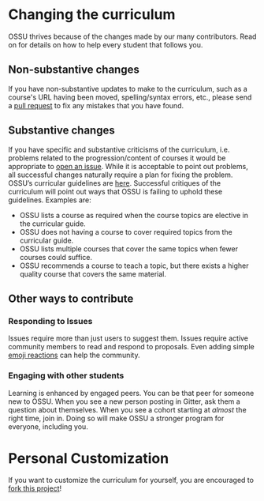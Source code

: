 # Changing the curriculum
OSSU thrives because of the changes made by our many contributors. Read on for details on how to help every student that follows you.
## Non-substantive changes
If you have non-substantive updates to make to the curriculum, such as a course's URL having been moved, spelling/syntax errors, etc., please send a [pull request](https://www.freecodecamp.org/news/how-to-make-your-first-pull-request-on-github-3/) to fix any mistakes that you have found.
## Substantive changes
If you have specific and substantive criticisms of the curriculum, i.e. problems related to the progression/content of courses it would be appropriate to [open an issue](https://help.github.com/articles/creating-an-issue/). While it is acceptable to point out problems, all successful changes naturally require a plan for fixing the problem.
OSSU’s curricular guidelines are [here](CURRICULAR_GUIDELINES.md). Successful critiques of the curriculum will point out ways that OSSU is failing to uphold these guidelines. Examples are:

* OSSU lists a course as required when the course topics are elective in the curricular guide.
* OSSU does not having a course to cover required topics from the curricular guide.
* OSSU lists multiple courses that cover the same topics when fewer courses could suffice.
* OSSU recommends a course to teach a topic, but there exists a higher quality course that covers the same material.
## Other ways to contribute
### Responding to Issues
Issues require more than just users to suggest them. Issues require active community members to read and respond to proposals. Even adding simple [emoji reactions](https://github.blog/2016-03-10-add-reactions-to-pull-requests-issues-and-comments/) can help the community.
### Engaging with other students
Learning is enhanced by engaged peers. You can be that peer for someone new to OSSU. When you see a new person posting in Gitter, ask them a question about themselves. When you see a cohort starting at _almost_ the right time, join in. Doing so will make OSSU a stronger program for everyone, including you.
# Personal Customization
If you want to customize the curriculum for yourself, you are encouraged to [fork this project](https://help.github.com/articles/fork-a-repo/)!
